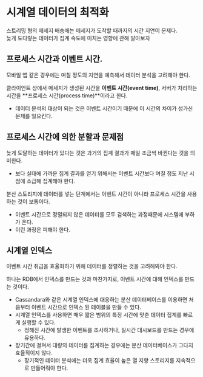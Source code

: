 # 시계열 데이터의 최적화
스트리밍 형의 메세지 배송에는 메세지가 도착할 때까지의 시간 지연이 문제다.  
늦게 도다랗는 데이터가 집계 속도에 미치는 영향에 관해 알아보자

## 프로세스 시간과 이벤트 시간.
모바일 앱 같은 경우에는 며칠 정도의 지연을 예측해서 데이터 분석을 고려해야 한다.  

클라이언트 상에서 메세지가 생성된 시간을 **이벤트 시간(event time)**, 서버가 처리하는 시간을 **프로세스 시간(process time)**이라고 한다.
- 데이터 분석의 대상이 되는 것은 이벤트 시간이기 때문에 이 시간의 차이가 성가신 문제를 일으킨다.  

## 프로세스 시간에 의한 분할과 문제점
늦게 도달하는 데이터가 있다는 것은 과거의 집계 결과가 매일 조금씩 바뀐다는 것을 의미한다.  
- 보다 실태에 가까운 집계 결과를 얻기 위해서는 이벤트 시간보다 며칠 정도 지난 시점에 소급해 집계해야 한다.  

분산 스토리지에 데이터를 넣는 단계에서는 이벤트 시간이 아니라 프로세스 시간을 사용하는 것이 보통이다.  
- 이벤트 시간으로 정렬되지 않은 데이터를 모두 검색하는 과정때문에 시스템에 부하가 온다.  
- 이런 과정은 피해야 한다.

## 시계열 인덱스
이벤트 시간 취급을 효율화하기 위해 데이터를 정렬하는 것을 고려해봐야 한다.  

하나는 RDB에서 인덱스를 만드는 것과 마찬가지로, 이벤트 시간에 대해 인덱스를 만드는 것이다. 
- Cassandara와 같은 시계열 인덱스에 대응하는 분산 데이터베이스를 이용하면 처음부터 이벤트 시간으로 인덱스 된 테이블을 만들 수 있다.  
- 시계열 인덱스를 사용하면 매우 짧은 범위의 특정 시간에 맞춘 데이터 집계를 빠르게 실행할 수 있다.  
  - 정해진 시간에 발생한 이벤트를 조사하거나, 실시간 대시보드를 만드는 경우에 유용하다.
- 장기간에 걸쳐서 대량의 데이터를 집계하는 경우에는 분산 데이터베이스가 그다지 효율적이지 않다.
  - 장기적인 데이터 분석에는 더욱 집계 효율이 높은 열 지향 스토리지를 지속적으로 만들어줘야 한다.